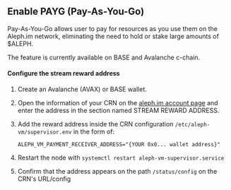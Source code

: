 ## Enable PAYG (Pay-As-You-Go)

Pay-As-You-Go allows user to pay for resources as you use them on the Aleph.im network, eliminating the need to hold or
stake large amounts of $ALEPH.

The feature is currently available on BASE and Avalanche c-chain.


#### Configure the stream reward address

1. Create an Avalanche (AVAX) or BASE wallet.
2. Open the information of your CRN on the [aleph.im account page](https://account.aleph.im/) and enter the address in
   the section named STREAM REWARD ADDRESS.

3. Add the reward address inside the CRN configuration `/etc/aleph-vm/supervisor.env` in the form of:
   ```
   ALEPH_VM_PAYMENT_RECEIVER_ADDRESS="{YOUR 0x0... wallet address}"
   ```
4. Restart the node with `systemctl restart aleph-vm-supervisor.service`
5. Confirm that the address appears on the path `/status/config` on the CRN's URL/config
